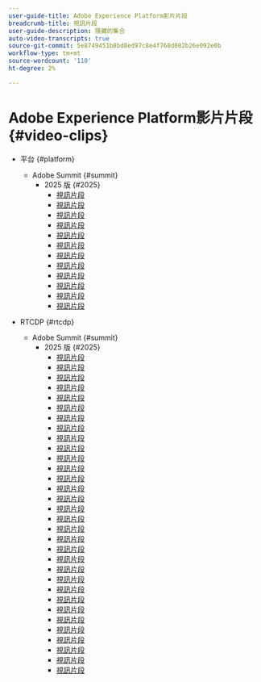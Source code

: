 ```yaml
---
user-guide-title: Adobe Experience Platform影片片段
breadcrumb-title: 視訊片段
user-guide-description: 隱藏的集合
auto-video-transcripts: true
source-git-commit: 5e8749451b8bd8ed97c8e4f768d082b26e092e0b
workflow-type: tm+mt
source-wordcount: '110'
ht-degree: 2%

---
```



# Adobe Experience Platform影片片段 {#video-clips}

+ 平台 {#platform}
   + Adobe Summit {#summit}
      + 2025 版 {#2025}
         + [視訊片段](platform/summit/2025/aaa-northeast-s-use-of-ai-assistant.md)
         + [視訊片段](platform/summit/2025/finding-data-attributes-with-ai-assistant.md)
         + [視訊片段](platform/summit/2025/introduction-to-ai-assistant-in-adobe-experience-platform.md)
         + [視訊片段](platform/summit/2025/optimizing-audiences-with-ai-assistant.md)
         + [視訊片段](platform/summit/2025/adobe-experience-platform-building-connected-customer-journeys.md)
         + [視訊片段](platform/summit/2025/adobe-s-internal-use-of-aep-driving-experience-led-growth.md)
         + [視訊片段](platform/summit/2025/architecting-adobe-experience-platform-for-scalability.md)
         + [視訊片段](platform/summit/2025/key-takeaways-for-deploying-aep-at-scale.md)
         + [視訊片段](platform/summit/2025/managing-data-governance-and-access-in-aep.md)
         + [視訊片段](platform/summit/2025/optimizing-aep-with-sandbox-tooling.md)
         + [視訊片段](platform/summit/2025/run-and-operate-strategies-for-aep-at-scale.md)
         + [視訊片段](platform/summit/2025/single-vs-multi-sandbox-approach-in-aep.md)

+ RTCDP {#rtcdp}
   + Adobe Summit {#summit}
      + 2025 版 {#2025}
         + [視訊片段](rtcdp/summit/2025/accelerating-your-audience-strategy-with-real-time-cdp.md)
         + [視訊片段](rtcdp/summit/2025/adobe-s-approach-to-audience-strategy-and-activation.md)
         + [視訊片段](rtcdp/summit/2025/adobe-s-approach-to-member-onboarding-and-retention.md)
         + [視訊片段](rtcdp/summit/2025/adobe-s-internal-use-of-aep-driving-retention-with-data-driven-journeys.md)
         + [視訊片段](rtcdp/summit/2025/adobe-s-internal-use-of-unified-profiles-for-creative-cloud.md)
         + [視訊片段](rtcdp/summit/2025/ai-assistant-boosting-productivity-in-audience-management.md)
         + [視訊片段](rtcdp/summit/2025/ai-assistant-for-audiences-optimizing-audience-strategies.md)
         + [視訊片段](rtcdp/summit/2025/audience-agent-proactive-audience-health-monitoring.md)
         + [視訊片段](rtcdp/summit/2025/audience-portal-centralizing-and-managing-audiences.md)
         + [視訊片段](rtcdp/summit/2025/audience-portal-centralizing-data-for-better-marketing-decisions.md)
         + [視訊片段](rtcdp/summit/2025/best-practices-for-data-modeling-in-adobe-experience-platform.md)
         + [視訊片段](rtcdp/summit/2025/best-practices-for-schema-design-in-adobe-experience-platform.md)
         + [視訊片段](rtcdp/summit/2025/creating-targeted-audiences-with-ai-assistant.md)
         + [視訊片段](rtcdp/summit/2025/customer-centric-approach-vs-campaign-centric-approach.md)
         + [視訊片段](rtcdp/summit/2025/defining-customer-experience-use-cases.md)
         + [視訊片段](rtcdp/summit/2025/discover-activate-and-measure-with-real-time-cdp-collaboration.md)
         + [視訊片段](rtcdp/summit/2025/end-to-end-use-case-activation-process.md)
         + [視訊片段](rtcdp/summit/2025/evolving-customer-experience-maturity.md)
         + [視訊片段](rtcdp/summit/2025/expanding-high-value-audiences-with-look-alike-models.md)
         + [視訊片段](rtcdp/summit/2025/federated-audience-composition-expanding-audience-reach.md)
         + [視訊片段](rtcdp/summit/2025/federated-audience-composition-expanding-your-reach.md)
         + [視訊片段](rtcdp/summit/2025/federated-audience-composition-unifying-data-for-real-time-marketing.md)
         + [視訊片段](rtcdp/summit/2025/how-ai-assistant-transforms-data-insights-in-real-time-cdp.md)
         + [視訊片段](rtcdp/summit/2025/how-ai-enhances-real-time-cdp-with-predictive-insights.md)
         + [視訊片段](rtcdp/summit/2025/how-real-time-cdp-collaboration-works.md)
         + [視訊片段](rtcdp/summit/2025/how-to-operate-and-communicate-effectively-in-tiger-teams.md)
         + [視訊片段](rtcdp/summit/2025/introducing-adobe-s-agent-orchestrator-for-intelligent-activation.md)
         + [視訊片段](rtcdp/summit/2025/introduction-to-real-time-cdp-collaboration.md)
         + [視訊片段](rtcdp/summit/2025/key-differentiators-of-real-time-cdp-collaboration.md)
         + [視訊片段](rtcdp/summit/2025/run-and-operate-strategies-for-scaling-adobe-experience-platform.md)
         + [視訊片段](rtcdp/summit/2025/the-power-of-ai-in-real-time-cdp-for-audience-optimization.md)
         + [視訊片段](rtcdp/summit/2025/three-phased-approach-to-audience-driven-marketing.md)

